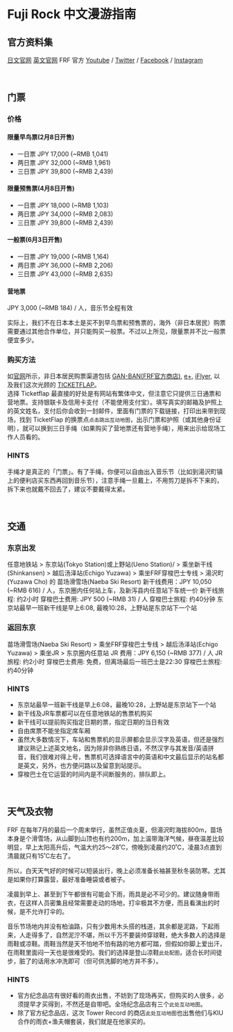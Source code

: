 # Fuji Rock 中文漫游指南

## 官方资料集
[日文官网](http://www.fujirockfestival.com)
[英文官网](http://fujirock-eng.com/index.html)
FRF 官方 [Youtube](https://www.youtube.com/channel/UCi_VGZAjIy6X4rXmw3lrUlQ) / [Twitter](https://twitter.com/fujirock_jp) / [Facebook](https://www.facebook.com/fujirockfestival/) / [Instagram](https://www.instagram.com/fujirock_jp/)

<br/>

## 门票
### 价格
#### 限量早鸟票(2月8日开售)
- 一日票 JPY 17,000 (~RMB 1,041)
- 两日票 JPY 32,000 (~RMB 1,961)
- 三日票 JPY 39,800 (~RMB 2,439)
#### 限量预售票(4月8日开售)
- 一日票 JPY 18,000 (~RMB 1,103)
- 两日票 JPY 34,000 (~RMB 2,083)
- 三日票 JPY 39,800 (~RMB 2,439)
#### 一般票(6月3日开售)
- 一日票 JPY 19,000 (~RMB 1,164)
- 两日票 JPY 36,000 (~RMB 2,206)
- 三日票 JPY 43,000 (~RMB 2,635)
#### 营地票
JPY 3,000 (~RMB 184) / 人，音乐节全程有效

实际上，我们不在日本本土是买不到早鸟票和预售票的，海外（非日本居民）购票需要通过其他合作单位，并只能购买一般票。不过以上所见，限量票并不比一般票便宜多少。

### 购买方法
如[官网](http://fujirock-eng.com/ticket.html#purchaseticket_overseas)所示，非日本居民购票渠道包括 [GAN-BAN(FRF官方商店)](http://ganban.net/?p=30564), [e+](http://eplus.jp/ib-frf17), [iFlyer](https://iflyer.tv/fujirock2017/), 以及我们这次光顾的 [TICKETFLAP](https://www.ticketflap.com/frf17)。
<br/>
选择 Ticketflap 最直接的好处是有网站有繁体中文，但注意它只提供三日通票和营地票。支持银联卡及信用卡支付（不能使用支付宝）。填写真实的邮箱及护照上的英文姓名，支付后你会收到一封邮件，里面有门票的下载链接，打印出来带到现场，找到 TicketFlap 的换票点`点击跳出互动地图`，出示门票和护照（或其他身份证明），就可以换到三日手绳（如果购买了营地票还有营地手绳），用来出示给现场工作人员看的。
<br/>
### HINTS
手绳才是真正的「门票」。有了手绳，你便可以自由出入音乐节（比如到湯沢町镇上的便利店买东西再回到音乐节），注意手绳一旦戴上，不用剪刀是拆不下来的，拆下来也就戴不回去了，建议不要戴得太紧。

<br/>

## 交通

### 东京出发
任意地铁站 > 东京站(Tokyo Station)或上野站(Ueno Station)/ > 乘坐新干线(Shinkansen) > 越后汤泽站(Echigo Yuzawa) > 乘坐FRF穿梭巴士专线 > 湯沢町(Yuzawa Cho) 的 苗场滑雪场(Naeba Ski Resort)
新干线费用：JPY 10,050 (~RMB 616) / 人，东京圈内任何站上车，及新泻县内任意站下车统一价
新干线旅程: 约2小时
穿梭巴士费用: JPY 500 (~RMB 31) / 人
穿梭巴士旅程: 约40分钟
东京站最早一班新干线是早上6:08, 最晚10:28，上野站是东京站下一个站
<br/>
### 返回东京
苗场滑雪场(Naeba Ski Resort) > 乘坐FRF穿梭巴士专线 > 越后汤泽站(Echigo Yuzawa) > 乘坐JR > 东京圈内任意站 
JR 费用：JPY 6,150 (~RMB 377) / 人
JR 旅程: 约2小时
穿梭巴士费用: 免费，但离场最后一班巴士是22:30
穿梭巴士旅程: 约40分钟
<br/>
### HINTS
- 东京站最早一班新干线是早上6:08，最晚10:28，上野站是东京站下一个站
- 新干线及JR车票都可以在任意地铁站的售票机购买
- 新干线可以提前购买指定日期的票，指定日期的当日有效
- 自由席票不能坐指定席车厢
- 虽然大多数情况下，车站和售票机的显示屏都会显示汉字及英语，但还是强烈建议熟记上述英文地名，因为除非你熟练日语，不然汉字与其发音/英语拼音，我们很难对得上号，售票机可选择语言中的英语和中文最后显示的站名都是英文，另外，也方便问路以及留意到站提示。
- 穿梭巴士在它运营的时间内是不间断服务的，排队即上。

<br/>

## 天气及衣物
FRF 在每年7月的最后一个周末举行，虽然正值炎夏，但湯沢町海拔800m，苗场本身是个滑雪场，从山脚到山顶也有约200m，加上温带海洋气候，昼夜温差比较明显，早上太阳高升后，气温大约25～28˚C，傍晚到凌晨约20˚C，凌晨3点直到清晨就只有15˚C左右了。

所以，白天天气好的时候可以短装出行，晚上必须准备长袖甚至秋冬装防寒。尤其是如果你打算露营，最好准备睡袋或者被子。

凌晨到早上、甚至到下午都很有可能会下雨，雨具是必不可少的。建议随身带雨衣，在这样人员密集且经常需要走动的场地，打伞极其不方便，而且看演出的时候，是不允许打伞的。

音乐节场地内并没有柏油路，只有少数用木头搭的栈道，其余都是泥路，下起雨来，人走得多了，自然泥泞不堪，所以千万不要装帅穿球鞋，绝大多数人的选择是雨鞋或凉鞋。雨鞋当然是天不怕地不怕有路的地方都可踏，但假如你脚上爱出汗，在雨鞋里面闷一天也是很难受的。我们的选择是登山凉鞋`此处配图`，适合长时间徒步，脏了的话用水冲洗即可（但可供洗脚的地方并不多）。

### HINTS
- 官方纪念品店有很好看的雨衣出售，不妨到了现场再买，但购买的人很多，必须提早才买得到，不然还是自带吧。全场纪念品店有三个`此处互动地图`。
- 除了官方纪念品店，这次 Tower Record 的商店`此处互动地图`也出售他们与KIU合作的雨衣+渔夫帽套装，我们就是在他家买的。
